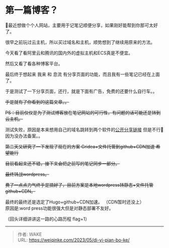 # 第一篇博客？


🤔最近想做个个人网站，主要用于记笔记顺便分享，如果刚好能帮到你那可太好了。

很早之前玩过云主机，所以买过域名和主机，顺势想到了继续用原来的方法。

今天看了看阿里云和腾讯的国内外的虚拟主机和ECS真是不便宜。

然后又看了看各种博客平台。

最后终于想起来 我来 和 息流 有分享页面的功能，而且我有一些笔记已经在上面了。

于是测试了一下分享页面，还行，就是下面有广告，免费的还要什么自行车。。

~~于是就有了你看到的这篇文章。。~~

~~PS：目前仅仅是为了测试博客放在笔记网站的可行性，有问题的话可能还是转到云主机。~~

测试失败，原因是本来想用自己的域名跳转到两个软件的[公开分享链接](https://www.wolai.com/bfvxGMnc1DU8MgVRhhkB34)
但是不行🤡因为没办法备案。。

~~第二天又研究了一下发现了现在的方案 Gridea+文件托管到github+CDN加速 希望能行~~

~~目前看起来还不错，接下来会把之前写的笔记同步一部分。~~

~~最终转战wordpress。~~

~~费了一点点力气终于是搞好了，目前方案是本地wordpress转静态+文件托管github+CDN。~~

最终的最终还是选定了Hugo+github+CDN加速。 （CDN暂时还没上）  
原因是:word press功能很强大但是对静态部署不友好。

（回头详细讲讲这一路的心路历程 flag+1）

---

> 作者: WAKE  
> URL: https://weiqinke.com/2023/05/di-yi-pian-bo-ke/  

